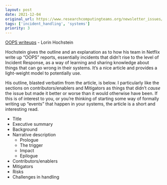 ```yaml
---
layout: post
date: 2021-12-04
original_url: https://www.researchcomputingteams.org/newsletter_issues/0103
tags: ['incident_handling', 'systems']
priority: 3
---
```


<!-- markdownlint-disable MD033 -->
<!-- markdownlint-disable MD041 -->
<!-- markdownlint-disable MD049 -->

[OOPS writeups](https://surfingcomplexity.blog/2021/11/21/oops-writeups/) - Lorin Hochstein

Hochstein gives the outline and an explanation as to how his team in Netflix write up “OOPS” reports, essentially incidents that didn’t rise to the level of Incident Response, as a way of learning and sharing knowledge about things that can go wrong in their systems.  It’s a nice article and provides a light-weight model to potentially use.

His outline, blasted verbatim from the article, is below.  I particularly like the sections on contributors/enablers and Mitigators as things that didn’t *cause* the issue but made it better or worse than it would otherwise have been.   If this is of interest to you, or you’re thinking of starting some way of formally writing up “events” that happen in your systems, the article is a short and interesting read.

- Title
- Executive summary
- Background
- Narrative description
  - Prologue
  - The trigger
  - Impact
  - Epilogue
- Contributors/enablers
- Mitigators
- Risks
- Challenges in handling
